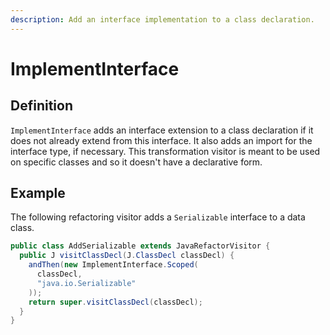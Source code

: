 ```yaml
---
description: Add an interface implementation to a class declaration.
---
```


# ImplementInterface

## Definition

`ImplementInterface` adds an interface extension to a class declaration if it does not already extend from this interface. It also adds an import for the interface type, if necessary. This transformation visitor is meant to be used on specific classes and so it doesn't have a declarative form.

## Example

The following refactoring visitor adds a `Serializable` interface to a data class.

```java
public class AddSerializable extends JavaRefactorVisitor {
  public J visitClassDecl(J.ClassDecl classDecl) {
    andThen(new ImplementInterface.Scoped(
      classDecl,
      "java.io.Serializable"
    ));
    return super.visitClassDecl(classDecl);
  }
}
```

